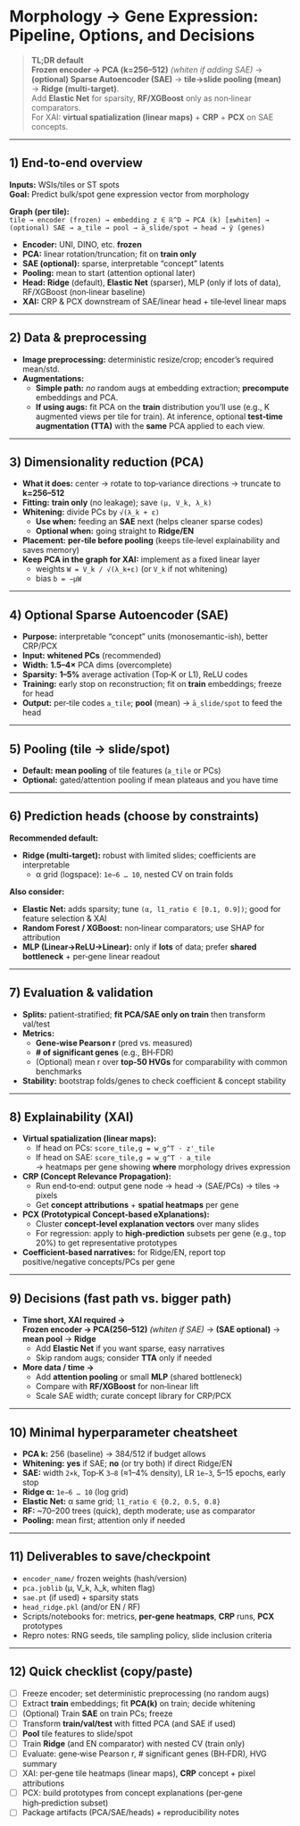 # Morphology → Gene Expression: Pipeline, Options, and Decisions

> **TL;DR default**  
> **Frozen encoder → PCA (k=256–512)** *(whiten if adding SAE)* → **(optional) Sparse Autoencoder (SAE)** → **tile→slide pooling (mean)** → **Ridge (multi-target)**.  
> Add **Elastic Net** for sparsity, **RF/XGBoost** only as non‑linear comparators.  
> For XAI: **virtual spatialization (linear maps)** + **CRP** + **PCX** on SAE concepts.

---

## 1) End‑to‑end overview

**Inputs:** WSIs/tiles or ST spots  
**Goal:** Predict bulk/spot gene expression vector from morphology

**Graph (per tile):**  
`tile → encoder (frozen) → embedding z ∈ ℝ^D → PCA (k) [±whiten] → (optional) SAE → a_tile → pool → ā_slide/spot → head → ŷ (genes)`

- **Encoder:** UNI, DINO, etc. **frozen**
- **PCA:** linear rotation/truncation; fit on **train only**
- **SAE (optional):** sparse, interpretable “concept” latents
- **Pooling:** mean to start (attention optional later)
- **Head:** **Ridge** (default), **Elastic Net** (sparser), MLP (only if lots of data), RF/XGBoost (non‑linear baseline)
- **XAI:** CRP & PCX downstream of SAE/linear head + tile‑level linear maps

---

## 2) Data & preprocessing

- **Image preprocessing:** deterministic resize/crop; encoder’s required mean/std.  
- **Augmentations:**  
  - **Simple path:** *no* random augs at embedding extraction; **precompute** embeddings and PCA.  
  - **If using augs:** fit PCA on the **train** distribution you’ll use (e.g., K augmented views per tile for train). At inference, optional **test‑time augmentation (TTA)** with the **same** PCA applied to each view.

---

## 3) Dimensionality reduction (PCA)

- **What it does:** center → rotate to top‑variance directions → truncate to **k=256–512**  
- **Fitting:** **train only** (no leakage); save `(μ, V_k, λ_k)`  
- **Whitening:** divide PCs by `√(λ_k + ε)`  
  - **Use when:** feeding an **SAE** next (helps cleaner sparse codes)  
  - **Optional when:** going straight to **Ridge/EN**
- **Placement:** **per‑tile before pooling** (keeps tile‑level explainability and saves memory)
- **Keep PCA in the graph for XAI:** implement as a fixed linear layer  
  - weights `W = V_k / √(λ_k+ε)` (or `V_k` if not whitening)  
  - bias `b = −μW`

---

## 4) Optional Sparse Autoencoder (SAE)

- **Purpose:** interpretable “concept” units (monosemantic-ish), better CRP/PCX
- **Input:** **whitened PCs** (recommended)
- **Width:** **1.5–4×** PCA dims (overcomplete)  
- **Sparsity:** **1–5%** average activation (Top‑K or L1), ReLU codes  
- **Training:** early stop on reconstruction; fit on **train** embeddings; freeze for head  
- **Output:** per‑tile codes `a_tile`; **pool** (mean) → `ā_slide/spot` to feed the head

---

## 5) Pooling (tile → slide/spot)

- **Default:** **mean pooling** of tile features (`a_tile` or PCs)  
- **Optional:** gated/attention pooling if mean plateaus and you have time

---

## 6) Prediction heads (choose by constraints)

**Recommended default:**
- **Ridge (multi‑target):** robust with limited slides; coefficients are interpretable  
  - α grid (logspace): `1e−6 … 10`, nested CV on train folds

**Also consider:**
- **Elastic Net:** adds sparsity; tune `(α, l1_ratio ∈ [0.1, 0.9])`; good for feature selection & XAI
- **Random Forest / XGBoost:** non‑linear comparators; use SHAP for attribution
- **MLP (Linear→ReLU→Linear):** only if **lots** of data; prefer **shared bottleneck** + per‑gene linear readout

---

## 7) Evaluation & validation

- **Splits:** patient‑stratified; **fit PCA/SAE only on train** then transform val/test
- **Metrics:**  
  - **Gene‑wise Pearson r** (pred vs. measured)  
  - **# of significant genes** (e.g., BH‑FDR)  
  - (Optional) mean r over **top‑50 HVGs** for comparability with common benchmarks
- **Stability:** bootstrap folds/genes to check coefficient & concept stability

---

## 8) Explainability (XAI)

- **Virtual spatialization (linear maps):**  
  - If head on PCs: `score_tile,g = w_g^T · z'_tile`  
  - If head on SAE: `score_tile,g = w_g^T · a_tile`  
  → heatmaps per gene showing **where** morphology drives expression
- **CRP (Concept Relevance Propagation):**  
  - Run end‑to‑end: output gene node → head → (SAE/PCs) → tiles → pixels  
  - Get **concept attributions** + **spatial heatmaps** per gene
- **PCX (Prototypical Concept‑based eXplanations):**  
  - Cluster **concept‑level explanation vectors** over many slides  
  - For regression: apply to **high‑prediction** subsets per gene (e.g., top 20%) to get representative prototypes
- **Coefficient‑based narratives:** for Ridge/EN, report top positive/negative concepts/PCs per gene

---

## 9) Decisions (fast path vs. bigger path)

- **Time short, XAI required →**  
  **Frozen encoder → PCA(256–512)** *(whiten if SAE)* → **(SAE optional)** → **mean pool** → **Ridge**  
  - Add **Elastic Net** if you want sparse, easy narratives  
  - Skip random augs; consider **TTA** only if needed
- **More data / time →**  
  - Add **attention pooling** or small **MLP** (shared bottleneck)  
  - Compare with **RF/XGBoost** for non‑linear lift  
  - Scale SAE width; curate concept library for CRP/PCX

---

## 10) Minimal hyperparameter cheatsheet

- **PCA k:** 256 (baseline) → 384/512 if budget allows  
- **Whitening:** **yes** if SAE; **no** (or try both) if direct Ridge/EN  
- **SAE:** width `2×k`, Top‑K `3–8` (≈1–4% density), LR `1e−3`, 5–15 epochs, early stop  
- **Ridge α:** `1e−6 … 10` (log grid)  
- **Elastic Net:** α same grid; `l1_ratio ∈ {0.2, 0.5, 0.8}`  
- **RF:** ~70–200 trees (quick), depth moderate; use as comparator  
- **Pooling:** mean first; attention only if needed

---

## 11) Deliverables to save/checkpoint

- `encoder_name/` frozen weights (hash/version)  
- `pca.joblib` (μ, V_k, λ_k, whiten flag)  
- `sae.pt` (if used) + sparsity stats  
- `head_ridge.pkl` (and/or EN / RF)  
- Scripts/notebooks for: metrics, **per‑gene heatmaps**, **CRP** runs, **PCX** prototypes  
- Repro notes: RNG seeds, tile sampling policy, slide inclusion criteria

---

## 12) Quick checklist (copy/paste)

- [ ] Freeze encoder; set deterministic preprocessing (no random augs)  
- [ ] Extract **train** embeddings; fit **PCA(k)** on train; decide whitening  
- [ ] (Optional) Train **SAE** on train PCs; freeze  
- [ ] Transform **train/val/test** with fitted PCA (and SAE if used)  
- [ ] **Pool** tile features to slide/spot  
- [ ] Train **Ridge** (and EN comparator) with nested CV (train only)  
- [ ] Evaluate: gene‑wise Pearson r, # significant genes (BH‑FDR), HVG summary  
- [ ] XAI: per‑gene tile heatmaps (linear maps), **CRP** concept + pixel attributions  
- [ ] PCX: build prototypes from concept explanations (per‑gene high‑prediction subset)  
- [ ] Package artifacts (PCA/SAE/heads) + reproducibility notes
